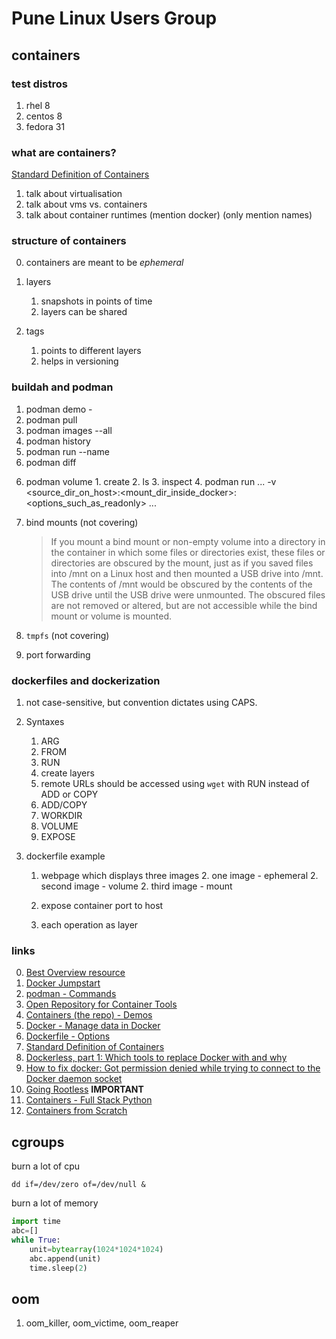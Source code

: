 # Pune Linux Users Group

## containers

### test distros

1. rhel 8
2. centos 8
3. fedora 31

### what are containers?

[Standard Definition of Containers](https://github.com/opencontainers/runtime-spec/blob/master/spec.md)

1. talk about virtualisation
2. talk about vms vs. containers
3. talk about container runtimes (mention docker) (only mention names)

### structure of containers

0. containers are meant to be *ephemeral*

1. layers
	1. snapshots in points of time
	2. layers can be shared

2. tags
	1. points to different layers
	2. helps in versioning

### buildah and podman

1. podman demo - 
  1. podman pull
  2. podman images --all
  3. podman history
  4. podman run --name
  5. podman diff
  
  <!-- Storage -->
  <!-- Types of storages: -->
  6. podman volume
    1. create
    2. ls
    3. inspect
	4. podman run ... -v <source_dir_on_host>:<mount_dir_inside_docker>:<options_such_as_readonly> ...
  7. bind mounts (not covering)

	  > If you mount a bind mount or non-empty volume into a directory in the container in
	  > which some files or directories exist, these files or directories are obscured by
	  > the mount, just as if you saved files into /mnt on a Linux host and then mounted a
	  > USB drive into /mnt. The contents of /mnt would be obscured by the contents of the
	  > USB drive until the USB drive were unmounted. The obscured files are not removed or
	  > altered, but are not accessible while the bind mount or volume is mounted.

  8. `tmpfs` (not covering)

  9. port forwarding

### dockerfiles and dockerization

1. not case-sensitive, but convention dictates using CAPS.

2. Syntaxes
	1. ARG
	2. FROM
	3. RUN 
	  1. create layers
	  2. remote URLs should be accessed using `wget` with RUN instead of ADD or COPY
	4. ADD/COPY
	5. WORKDIR
	6. VOLUME
	7. EXPOSE

3. dockerfile example
	1. webpage which displays three images
		2. one image - ephemeral
		2. second image - volume
		2. third image - mount
	3. expose container port to host

	4. each operation as layer

### links

0. [Best Overview resource](https://bt0dotninja.fedorapeople.org/Containers_101_with_Podman_on_Fedora29.pdf)
1. [Docker Jumpstart](https://odewahn.github.io/docker-jumpstart)
2. [podman - Commands](https://github.com/containers/libpod/blob/master/commands.md)
3. [Open Repository for Container Tools](https://github.com/containers)
4. [Containers (the repo) - Demos](https://github.com/containers/Demos)
5. [Docker - Manage data in Docker](https://docs.docker.com/storage/)
6. [Dockerfile - Options](https://docs.docker.com/engine/reference/builder/)
7. [Standard Definition of Containers](https://github.com/opencontainers/runtime-spec/blob/master/spec.md)
8. [Dockerless, part 1: Which tools to replace Docker with and why](https://mkdev.me/en/posts/dockerless-part-1-which-tools-to-replace-docker-with-and-why)
9. [How to fix docker: Got permission denied while trying to connect to the Docker daemon socket](https://www.digitalocean.com/community/questions/how-to-fix-docker-got-permission-denied-while-trying-to-connect-to-the-docker-daemon-socket)
10. [Going Rootless](https://docs.docker.com/engine/security/rootless/) **IMPORTANT**
11. [Containers - Full Stack Python](https://www.fullstackpython.com/containers.html)
12. [Containers from Scratch](https://ericchiang.github.io/post/containers-from-scratch/)

## cgroups

burn a lot of cpu

```
dd if=/dev/zero of=/dev/null &
```

burn a lot of memory

```python
import time
abc=[]
while True:
	unit=bytearray(1024*1024*1024)
	abc.append(unit)
	time.sleep(2)
```

## oom

1. oom_killer, oom_victime, oom_reaper

